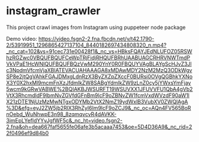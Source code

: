 # instagram_crawler
This project crawl images from Instagram using puppeteer node package

Demo video: https://video.fsgn2-2.fna.fbcdn.net/v/t42.1790-2/53919951_1296865427137104_8440182697434808320_n.mp4?_nc_cat=102&vs=91cec731e00428f1&_nc_vs=HBksFQAYJEdNLUFOZ05RSWhzRGZwc0VBQUFBQUFCeWpTRjFidjRHQUFBRhUAABUAGCRHRVNWTmdPVkVPaE1HcWNIQUFBQUFBQzVwM290YnY0R0FBQUYVAgBLAYgScHJvZ3Jlc3NpdmVfcmVjaXBlATEVACUAHAAAGA8xMDAwMDY2NzM2MzQ3ODkWgvSP8e2jtQgVAhkFGAJDMxgLdnRzX3ByZXZpZXccF0BURsi0OVgQGBhkYXNoX3Y0X2hxMl9mcmFnXzJfdmlkZW8SABgYdmlkZW9zLnZ0cy5jYWxsYmFjay5wcm9kGRwVABWE%2BQIAKBJWSURFT19WSUVXX1JFUVVFU1QbA4gVb2VtX3RhcmdldF9lbmNvZGVfdGFnBm9lcF9oZBNvZW1fcmVxdWVzdF90aW1lX21zDTE1NjUzMzMwNTgxODYMb2VtX2NmZ19ydWxlB3VubXV0ZWQlAgA%3D&efg=eyJ2ZW5jb2RlX3RhZyI6Im9lcF9oZCJ9&_nc_oc=AQn4FV565BoRnOebd_WuNhwpE3n98_8zqmqvcvR4dAVKK-3imEpLYefIdYYvJgfWF5c&_nc_ht=video.fsgn2-2.fna&oh=dea667faf5655fe06afe3b5acaaa7453&oe=5D4D36A9&_nc_rid=22f0496ef9d84b0
